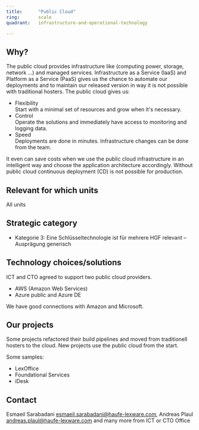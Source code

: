 ```yaml
---
title:      "Public Cloud"
ring:       scale
quadrant:   infrastructure-and-operational-technology

---
```


## Why? ##

The public cloud provides infrastructure like (computing power, storage, network ...) and managed services.
Infrastructure as a Service (IaaS) and Platform as a Service (PaaS) gives us the chance to automate our deployments and to maintain our released version in way it is not possible with traditional hosters.
The public cloud gives us:

- Flexibility   
  Start with a minimal set of resources and grow when it's necessary.
- Control   
  Operate the solutions and immediately have access to monitoring and logging data.
- Speed   
  Deployments are done in minutes. Infrastructure changes can be done from the team.

It even can save costs when we use the public cloud infrastructure in an intelligent way and choose the application architecture accordingly.
Without public cloud continuous deployment (CD) is not possible for production.

## Relevant for which units ##

All units

## Strategic category ##

- Kategorie 3: Eine Schlüsseltechnologie ist für mehrere HGF relevant – Ausprägung generisch

## Technology choices/solutions ##

ICT and CTO agreed to support two public cloud providers.

- AWS (Amazon Web Services)
- Azure public and Azure DE

We have good connections with Amazon and Microsoft.

## Our projects ##

Some projects refactored their build pipelines and moved from traditionell hosters to the cloud.
New projects use the public cloud from the start. 

Some samples:
- LexOffice
- Foundational Services
- iDesk

## Contact ##

Esmaeil Sarabadani <esmaeil.sarabadani@haufe-lexware.com>, Andreas Plaul <andreas.plaul@haufe-lexware.com> and many more from ICT or CTO Office
